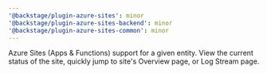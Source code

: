 ```yaml
---
'@backstage/plugin-azure-sites': minor
'@backstage/plugin-azure-sites-backend': minor
'@backstage/plugin-azure-sites-common': minor
---
```


Azure Sites (Apps & Functions) support for a given entity. View the current status of the site, quickly jump to site's Overview page, or Log Stream page.
